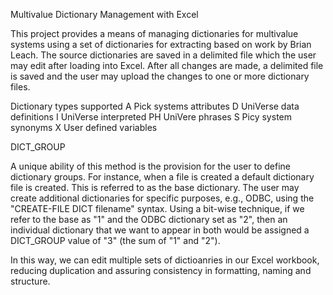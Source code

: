 Multivalue Dictionary Management with Excel

This project provides a means of managing dictionaries for multivalue systems
using a set of dictionaries for extracting based on work by Brian Leach. 
The source dictionaries are saved in a delimited file which the user may edit 
after loading into Excel. After all changes are made, a delimited file is saved 
and the user may upload the changes to one or more dictionary files. 

Dictionary types supported 
    A   Pick systems attributes 
    D   UniVerse data definitions 
    I   UniVerse interpreted
    PH  UniVere phrases
    S   Picy system synonyms
    X   User defined variables 

DICT_GROUP

A unique ability of this method is the provision for the user to define
dictionary groups. For instance, when a file is created a default dictionary 
file is created. This is referred to as the base dictionary. The user may 
create additional dictionaries for specific purposes, e.g., ODBC, using the 
"CREATE-FILE DICT filename" syntax. Using a bit-wise technique, if we refer to 
the base as "1" and the ODBC dictionary set as "2", then an individual dictionary
that we want to appear in both would be assigned a DICT_GROUP value of "3" (the
sum of "1" and "2"). 

In this way, we can edit multiple sets of dictioanries in our Excel workbook, 
reducing duplication and assuring consistency in formatting, naming and structure. 


